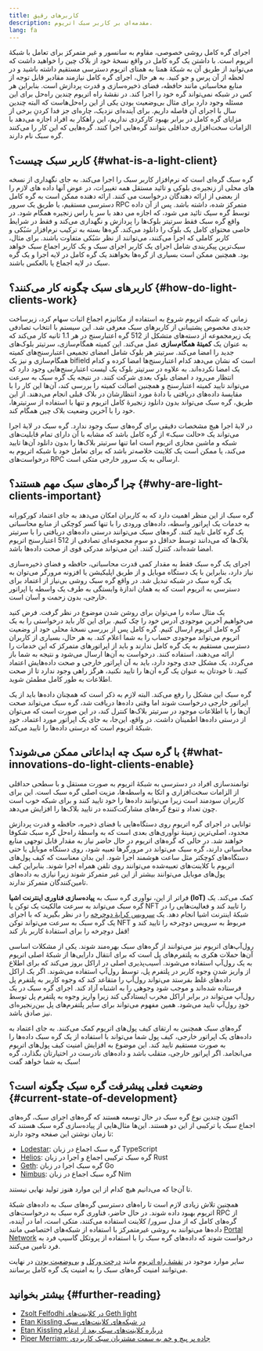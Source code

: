 ```yaml
---
title: کاربرهای رقیق
description: مقدمه‌ای بر کاربر سبک اتریوم.
lang: fa
---
```


اجرای گره کامل روشی خصوصی، مقاوم به سانسور و غیر متمرکز برای تعامل با شبکۀ اتریوم است. با داشتن یک گره کامل در واقع نسخۀ خود از بلاک چین را خواهید داشت که می‌توانید از طریق آن به شبکۀ همتا به همتای اتریوم دسترسی مستقیم داشته باشید و در لحظه از آن پرس و جو کنید. به هر حال، اجرای گره کامل نیازمند مقادیر قابل توجه از منابع محاسباتی مانند حافظه، فضای ذخیره‌سازی و قدرت پردازش است. بنابراین هر کس در شبکه نمی‌تواند گره خود را اجرا کند. در نقشۀ راه اتریوم چندین راه‌حل برای این مسئله وجود دارد برای مثال بی‌وضعیت بودن یکی از این‌ راه‌حل‌هاست که البته چندین سال با اجرای آن‌ فاصله داریم. برای آینده‌ای نزدیک، چاره‌ای جز فدا کردنِ برخی از مزایای گره کامل در برابر بهبود کارکردی نداریم، این راهکار به افراد اجازه می‌دهد با الزامات سخت‌افزاری حداقلی بتوانند گره‌‌هایی اجرا کنند. گره‌هایی که این کار را می‌کنند گره سبک نام دارند.

## کاربر سبک چیست؟ {#what-is-a-light-client}

گره سبک گره‌ای است که نرم‌افزار کاربر سبک را اجرا می‌کند. به جای نگهداری از نسخه های محلی از زنجیره‌‌ی بلوکی و تائید مستقل همه تغییرات، در عوض آنها داده های لازم را از بعضی از ارائه دهندگان درخواست می کنند. ارائه دهنده ممکن است به گره کامل دسترسی مستقیم، یا طریق یک سرور RPC متمرکز شده، داشته باشد. پس از آن داده توسط گره سیک تائید می شود، که اجازه می دهد با سر یا راس زنجیره همگام شود. در واقع گره سبک فقط سرتیتر بلوک‌ها را پردازش و نگهداری می‌کند و فقط در شرایط خاصی محتوای کامل یک بلوک را دانلود می‌کند. گره‌ها بسته به ترکیب نرم‌افزار سَبُکی و کاربر کاملی که اجرا می‌کنند، می‌توانند از نظر سَبُکی متفاوت باشند. برای مثال، سبک‌ترین پیکربندی شامل اجرای یک کاربر اجرای سبک و یک کاربر اجماع سبک خواهد بود. همچنین ممکن است بسیاری از گره‌ها بخواهند یک گره کامل در لایه اجرا و یک گره سبک در لایه اجماع یا بالعکس باشند.

## کاربرهای سبک چگونه کار می‌کنند؟ {#how-do-light-clients-work}

زمانی که شبکه اتریوم شروع به استفاده از مکانیزم اجماع اثبات سهام کرد، زیرساخت جدیدی مخصوص پشتیبانی از کاربرهای سبک معرفی شد. این سیستم با انتخاب تصادفی یک زیرمجموعه از دسته‌های متشکل از 512 گره اعتبارسنج در هر 1.1 ثانیه کار می‌کند که به عنوان یک **کمیتۀ همگام‌سازی** عمل می‌کند. این کمیته همگام‌سازی، سرتیتر بلوک‌های جدید را امضا می‌کند. سرتیتر هر بلوک شامل امضای تجمیعی اعتبارسنج‌های کمیته همگام‌سازی و نیز یک bifield است که نشان می‌دهد کدام اعتبارسنج‌ها امضا کرده و کدام یک امضا نکرده‌اند. به علاوه در سرتیتر بلوک یک لیست اعتبارسنج‌هایی وجود دارد که انتظار می‌رود د امضای بلوک بعدی شرکت کنند. در نتیجه یک گره سبک به سرعت می‌تواند تایید کمیته اعتبارسنج و همچنین اصالت کمیته را بررسی کند، آن‌ها این کار را با مقایسۀ داده‌های دریافتی با دادۀ مورد انتظارشان در بلاک قبلی انجام می‌دهند. از این طریق، گره سبک می‌تواند بدون دانلود زنجیرۀ کامل اتریوم و تنها با استفاده از سرتیتر‌ها، خود را با آخرین وضعیت بلاک چین همگام کند.

در لایۀ اجرا هیچ مشخصات دقیقی برای گره‌های سبک وجود ندارد. گره سبک در لایۀ اجرا می‌تواند یک «حالت سبک» از گره کامل باشد که مشابه با آن دارای تمام قابلیت‌های شبکه و ماشین مجازی اتریوم است اما تنها سرتیتر بلاک‌ها را بدون دانلود آن‌ها تایید می‌کند، یا ممکن است یک کلاینت خلاصه‌تر باشد که برای تعامل خود با شبکه اتریوم به درخواست‌های RPC ارسالی به یک سرور خارجی متکی است.

## چرا گره‌های سبک مهم هستند؟ {#why-are-light-clients-important}

گره سبک از این منظر اهمیت دارد که به کاربران امکان می‌دهد به جای اعتماد کورکورانه به خدمات یک اپراتور واسطه، داده‌های ورودی را با تنها کسر کوچکی از منابع محاسباتی یک گره کامل تایید کنند. گره‌های سبک می‌توانند درستی داده‌های دریافتی را با سرتیتر بلاک‌ها که می‌دانند توسط حداقل دو سومِ مجموعه‌ای تصادفی از 512 اعتبارسنج اتریوم امضا شده‌اند، کنترل کنند. این می‌تواند مدرکی قوی از صحت داده‌ها باشد.

اجرای یک گره سبک فقط به مقدار کمی قدرت محاسباتی، حافظه و فضای ذخیره‌سازی نیاز دارد، بنابراین با یک دستگاه موبایل و از طریق اپلیکیشن یا افزونه مرورگر می‌توان به یک گره سبک در شبکه تبدیل شد. در واقع گره سبک روشی بی‌نیاز از اعتماد برای دسترسی به اتریوم است که به همان اندازۀ وابستگی به طرف یک واسطه یا اپراتور خارجی، بدون زحمت و آسان است.

یک مثال ساده را می‌توان برای روشن شدن موضوع در نظر گرفت. فرض کنید می‌خواهیم آخرین موجودی آدرس خود را چک کنیم. برای این کار باید درخواستی را به یک گره کامل اتریوم ارسال کنیم. گره کامل پس از بررسی نسخۀ محلی خود از وضعیت اتریوم می‌تواند موجودی حساب را به شما اعلام کند. به هر حال، بسیاری از کاربران دسترسی مستقیم به یک گره کامل ندارند و باید از اپراتورهای متمرکز که این خدمات را ارائه می‌دهند، استفاده کنند. درخواست به آن‌ها ارسال می‌شود و نتیجه به شما باز می‌گردد. یک مشکل جدی وجود دارد، باید به آن اپراتور خارجی و صحت داده‌هایش اعتماد کنید. تا خودتان به عنوان یک گره آن‌ها را تایید نکنید، هرگز راهی وجود ندارد تا از صحت اطلاعات به طور کامل مطمئن شوید.

گره سبک این مشکل را رفع می‌کند. البته لازم به ذکر است که همچنان داده‌ها باید از یک اپراتور خارجی درخواست شوند اما وقتی داده‌ها دریافت شد، گره سبک می‌تواند صحت آن‌ها را با اطلاعات موجود در سرتیتر بلاک‌ها کنترل کند، در این صورت است که می‌توان از درستی داده‌ها اطمینان داشت. در واقع، این‌جا، به جای یک اپراتور مورد اعتماد، خودِ شبکۀ اتریوم است که درستی داده‌ها را تایید می‌کند.

## با گره سبک چه ابداعاتی ممکن می‌شوند؟ {#what-innovations-do-light-clients-enable}

توانمندسازی افراد در دسترسی به شبکۀ اتریوم به صورت مستقل و با سطحی حداقلی از الزامات سخت‌افزاری و اتکا به واسطه‌ها، مزیت اصلی گره‌ سبک است. این برای کاربران سودمند است زیرا می‌توانند داده‌ها را خود تایید کنند و برای شبکه خوب است چون تعداد و تنوع گره‌های مشارکت‌کننده در تایید بلاک‌ها را افزایش می‌دهد.

توانایی در اجرای گره اتریوم روی دستگاه‌هایی با فضای ذخیره، حافظه و قدرت پردازش محدود، اصلی‌ترین زمینۀ نوآوری‌های بعدی است که به واسطۀ راه‌حل گره سبک شکوفا خواهند شد. در حالی که گره‌های اتریوم در حال حاضر نیاز به مقدار قابل توجهی منابع محاسباتی دارند، گره سبک می‌تواند در مرورگرها تعبیه شود، روی دستگاه موبایل یا حتی دستگاه‌های کوچکتر مثل ساعت هوشمند اجرا شود. این بدان معناست که کیف پول‌های اتریوم با کلاینت‌های تعبیه‌شده می‌توانند روی تلفن همراه اجرا شوند. بنابراین کیف پول‌های موبایل می‌توانند بیشتر از این غیر متمرکز شوند زیرا نیازی به داده‌های تامین‌کنندگان متمرکز ندارند.

فراتر از این، نوآوری گره سبک به **پیاده‌سازی فناوری اینترنت اشیا (IoT)** کمک می‌کند. یک گره سبک می‌تواند به سرعت مالکیت یک توکن یا NFT را تایید کند و فعالیت‌هایی را در شبکۀ اینترنت اشیا انجام دهد. یک [سرویس کرایۀ دوچرخه](https://youtu.be/ZHNrAXf3RDE?t=929) را در نظر بگیرید که با اجرای یک گره سبک به سرعت می‌تواند توکن NFT مربوط به سرویس دوچرخه را تایید کند و قفل دوچرخه را برای استفادۀ کاربر باز کند!

رول‌آپ‌های اتریوم نیز می‌توانند از گره‌های سبک بهره‌مند شوند. یکی از مشکلات اساسی آن‌ها حملات هکری به پلتفرم‌های پل است که برای انتقال دارایی‌ها از شبکۀ اصلی اتریوم به یک رول‌آپ استفاده می‌شوند. آسیب‌پذیری اصلی در اراکل‌ بروز می‌کند که برای اطلاع از واریز شدنِ وجوه کاربر در پلتفرم پل، توسط رول‌آپ استفاده می‌شوند. اگر یک اراکل داده‌های غلط بفرستد می‌تواند رول‌آپ را متقاعد کند که وجوه کاربر به پلتفرم پل فرستاده شده‌اند و موجب شود وجوهی را به اشتباه آزاد کند. اجرای گره سبک در یک رول‌آپ می‌تواند در برابر اراکل‌ مخرب ایستادگی کند زیرا واریز وجوه به پلتفرم پل توسط خودِ رول‌آپ تایید می‌شود. همین مفهوم می‌تواند برای سایر پلتفرم‌های پل بین‌رنجیره‌ای نیز صادق باشد.

گره‌های سبک همچنین به ارتقای کیف پول‌های اتریوم کمک می‌کنند. به جای اعتماد به داده‌های یک اپراتور خارجی، کیف پول شما می‌تواند با استفاده از یک گره سبک داده‌ها را به صورت مستقیم تایید کند. این موضوع به افزایش امنیت کیف پول‌های اتریوم می‌انجامد. اگر اپراتور خارجی، متقلب باشد و داده‌های نادرست در اختیارتان بگذارد، گره سبک به شما خواهد گفت!

## وضعیت فعلی پیشرفت گره سبک چگونه است؟ {#current-state-of-development}

اکنون چندین نوع گره سبک در حال توسعه هستند که گره‌های اجرای سبک، گره‌های اجماع سبک یا ترکیبی از این دو هستند. این‌ها مثال‌هایی از پیاده‌سازی گره سبک هستند که تا زمان نوشتن این صفحه وجود دارند:

- [Lodestar](https://github.com/ChainSafe/lodestar/tree/unstable/packages/light-client): گره سبک اجماع در زبان TypeScript
- [Helios](https://github.com/a16z/helios): گره سبک ترکیبی اجماع و اجرا در زبان Rust
- [Geth](https://github.com/ethereum/go-ethereum/tree/master/light): گره سبک اجرا در زبان Go
- [Nimbus](https://nimbus.guide/el-light-client.html): گره سبک اجماع در زبان Nim

تا آن‌جا که می‌دانیم هیچ کدام از این موارد هنوز تولید نهایی نیستند.

همچنین تلاش زیادی لازم است تا راه‌های دسترسی گره‌های سبک به داده‌های شبکۀ اتریوم بهبود داده شوند. در حال حاضر، فناوری گره سبک به درخواست‌های RPC از گره‌های کامل که از مدل سرور/ کلاینت استفاده می‌کنند، متکی است، اما در آینده، داده‌ها می‌توانند به روشی غیرمتمرکز با استفاده از شبکه‌های اختصاصی مانند [Portal Network](https://www.ethportal.net/) درخواست شوند که داده‌های گره سبک را با استفاده از پروتکل گاسیپ فرد به فرد تامین می‌کنند.

سایر موارد موجود در [نقشۀ راه اتریوم](/roadmap/) مانند [درخت ورکل](/roadmap/verkle-trees/) و [بی‌وضعیت بودن](/roadmap/statelessness/) در نهایت می‌توانند امنیت گره‌های سبک را به امنیت یک گره کامل برسانند.

## بیشتر بخوانید {#further-reading}

- [Zsolt Felfodhi در کلاینت‌های Geth light](https://www.youtube.com/watch?v=EPZeFXau-RE)
- [Etan Kissling در شبکه‌های کلاینت‌های سبک](https://www.youtube.com/watch?v=85MeiMA4dD8)
- [Etan Kissling درباره کلاینت‌های سبک بعد از ادغام](https://www.youtube.com/watch?v=ZHNrAXf3RDE)
- [Piper Merriam: جاده پر پیچ و خم به سمت مشتریان سبک کاربردی](https://snakecharmers.ethereum.org/the-winding-road-to-functional-light-clients/)
